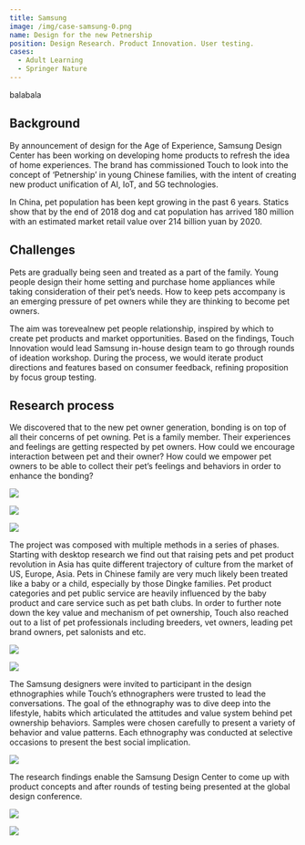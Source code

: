 ```yaml
---
title: Samsung
image: /img/case-samsung-0.png
name: Design for the new Petnership
position: Design Research. Product Innovation. User testing.
cases:
  - Adult Learning
  - Springer Nature
---
```

balabala

## **Background**

By announcement of design for the Age of Experience, Samsung Design Center has been working on developing home products to refresh the idea of home experiences. The brand has commissioned Touch to look into the concept of ‘Petnership’ in young Chinese families, with the intent of creating new product unification of AI, IoT, and 5G technologies.

In China, pet population has been kept growing in the past 6 years. Statics show that by the end of 2018 dog and cat population has arrived 180 million with an estimated market retail value over 214 billion yuan by 2020.

## **Challenges**

Pets are gradually being seen and treated as a part of the family. Young people design their home setting and purchase home appliances while taking consideration of their pet’s needs. How to keep pets accompany is an emerging pressure of pet owners while they are thinking to become pet owners.

The aim was torevealnew pet people relationship, inspired by which to create pet products and market opportunities. Based on the findings, Touch Innovation would lead Samsung in-house design team to go through rounds of ideation workshop. During the process, we would iterate product directions and features based on consumer feedback, refining proposition by focus group testing.

## **Research process**

We discovered that to the new pet owner generation, bonding is on top of all their concerns of pet owning. Pet is a family member. Their experiences and feelings are getting respected by pet owners. How could we encourage interaction between pet and their owner? How could we empower pet owners to be able to collect their pet’s feelings and behaviors in order to enhance the bonding?

![](/img/case-samsung-1.png)

![](/img/case-samsung-2.png)

![](/img/case-samsung-3.png)

The project was composed with multiple methods in a series of phases. Starting with desktop research we find out that raising pets and pet product revolution in Asia has quite different trajectory of culture from the market of US, Europe, Asia. Pets in Chinese family are very much likely been treated like a baby or a child, especially by those Dingke families. Pet product categories and pet public service are heavily influenced by the baby product and care service such as pet bath clubs. In order to further note down the key value and mechanism of pet ownership, Touch also reached out to a list of pet professionals including breeders, vet owners, leading pet brand owners, pet salonists and etc.

![](/img/case-samsung-4.png)

![](/img/case-samsung-5.png)

The Samsung designers were invited to participant in the design ethnographies while Touch’s ethnographers were trusted to lead the conversations. The goal of the ethnography was to dive deep into the lifestyle, habits which articulated the attitudes and value system behind pet ownership behaviors. Samples were chosen carefully to present a variety of behavior and value patterns. Each ethnography was conducted at selective occasions to present the best social implication.

![](/img/case-samsung-6.png)

The research findings enable the Samsung Design Center to come up with product concepts and after rounds of testing being presented at the global design conference.

![](/img/case-samsung-7.png)

![](/img/case-samsung-8.png)
